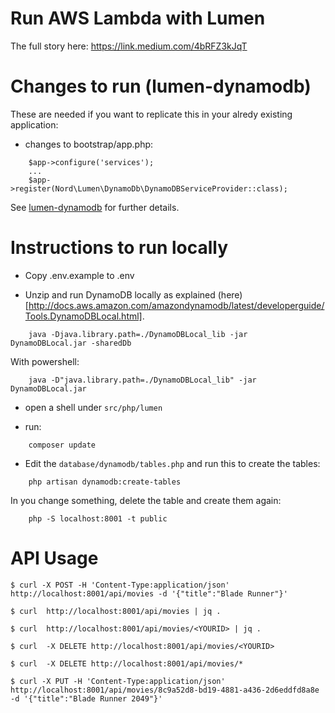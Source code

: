 # Run AWS Lambda with Lumen

The full story here: https://link.medium.com/4bRFZ3kJqT 

# Changes to run (lumen-dynamodb) 

These are needed if you want to replicate this in your alredy existing application:

- changes to bootstrap/app.php:
```
    $app->configure('services');
    ...
    $app->register(Nord\Lumen\DynamoDb\DynamoDBServiceProvider::class);
```    

See [lumen-dynamodb](https://github.com/digiaonline/lumen-dynamodb) for further details.

# Instructions to run locally

- Copy .env.example to .env 

- Unzip and run DynamoDB locally as explained (here)[http://docs.aws.amazon.com/amazondynamodb/latest/developerguide/Tools.DynamoDBLocal.html].
```
    java -Djava.library.path=./DynamoDBLocal_lib -jar DynamoDBLocal.jar -sharedDb
```    
With powershell:
```
    java -D"java.library.path=./DynamoDBLocal_lib" -jar DynamoDBLocal.jar
```

- open a shell under `src/php/lumen`

- run:
```
    composer update
```

- Edit the `database/dynamodb/tables.php` and run this to create the tables:
```
    php artisan dynamodb:create-tables
```
  
In you change something, delete the table and create them again:
```
    php -S localhost:8001 -t public
```
# API Usage


    $ curl -X POST -H 'Content-Type:application/json' http://localhost:8001/api/movies -d '{"title":"Blade Runner"}'

    $ curl  http://localhost:8001/api/movies | jq .
    
    $ curl  http://localhost:8001/api/movies/<YOURID> | jq .
    
    $ curl  -X DELETE http://localhost:8001/api/movies/<YOURID>
           
    $ curl  -X DELETE http://localhost:8001/api/movies/*
 
    $ curl -X PUT -H 'Content-Type:application/json' http://localhost:8001/api/movies/8c9a52d8-bd19-4881-a436-2d6eddfd8a8e -d '{"title":"Blade Runner 2049"}'